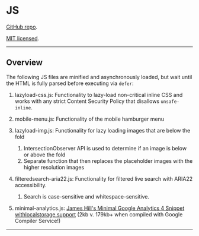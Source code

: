 # JS

[GitHub repo](https://github.com/paultran47/paultran47.github.io).

[MIT licensed](https://github.com/paultran47/paultran47.github.io/blob/master/LICENCE.md).

---

## Overview

The following JS files are minified and asynchronously loaded, but wait until
the HTML is fully parsed before executing via `defer`:

1. lazyload-css.js: Functionality to lazy-load non-critical inline CSS and works
with any strict Content Security Policy that disallows `unsafe-inline`.

2. mobile-menu.js: Functionality of the mobile hamburger menu

3. lazyload-img.js: Functionality for lazy loading images that are below the fold
    1. IntersectionObserver API is used to determine if an image is below or
  above the fold
    2. Separate function that then replaces the placeholder images with the
  higher resolution images

4. filteredsearch-aria22.js: Functionality for filtered live search with ARIA22 accessibility.
    1. Search is case-sensitive and whitespace-sensitive.

5. minimal-analytics.js:
[James Hill's Minimal Google Analytics 4 Snippet withlocalstorage support](https://github.com/jahilldev/minimal-analytics)
(2kb v. 179kb+ when compiled with Google Compiler Service!)

---
